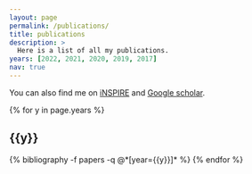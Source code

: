 ```yaml
---
layout: page
permalink: /publications/
title: publications
description: > 
  Here is a list of all my publications. 
years: [2022, 2021, 2020, 2019, 2017]
nav: true
---
```


You can also find me on <a href="https://inspirehep.net/authors/1635417?ui-citation-summary=true" target="_blank">iNSPIRE</a> and <a href="https://scholar.google.com/citations?user=3b2YBTcAAAAJ&hl=en" target="_blank">Google scholar</a>.

<div class="publications">

{% for y in page.years %}
  <h2 class="year">{{y}}</h2>
  {% bibliography -f papers -q @*[year={{y}}]* %}
{% endfor %}

</div>

